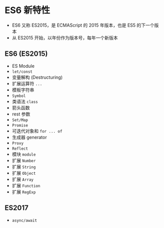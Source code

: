 # ES6 新特性

- ES6 又称 ES2015，是 ECMAScript 的 2015 年版本，也是 ES5 的下一个版本
- 从 ES2015 开始，以年份作为版本号，每年一个新版本

## ES6 (ES2015)

- ES Module
- `let/const`
- 变量解构 (Destructuring)
- 扩展运算符 `...`
- 模板字符串
- `Symbol`
- 类语法 `class`
- 箭头函数
- rest 参数
- `Set/Map`
- `Promise`
- 可迭代对象和 `for ... of`
- 生成器 generator
- `Proxy`
- `Reflect`
- 模块 `module`
- 扩展 `Number`
- 扩展 `String`
- 扩展 `Object`
- 扩展 `Array`
- 扩展 `Function`
- 扩展 `RegExp`

## ES2017

- `async/await`
